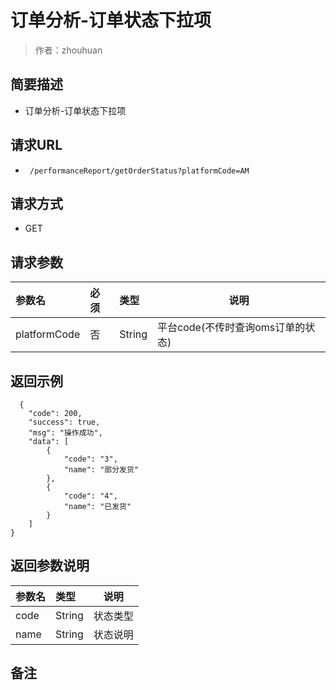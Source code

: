 # 订单分析-订单状态下拉项

> 作者：zhouhuan

## 简要描述

- 订单分析-订单状态下拉项

## 请求URL
- ` /performanceReport/getOrderStatus?platformCode=AM`
  
## 请求方式
- GET 

## 请求参数

|参数名|必须|类型|说明|
|:-----  |:----- |:-----|-----                           |
|platformCode |否 |String   |平台code(不传时查询oms订单的状态) |

## 返回示例 

``` 
  {
	"code": 200,
	"success": true,
	"msg": "操作成功",
	"data": [
		{
			"code": "3",
			"name": "部分发货"
		},
		{
			"code": "4",
			"name": "已发货"
		}
	]
}
```

## 返回参数说明 

|参数名|类型|说明|
|:-----  |:-----|-----                           |
|code |String   |状态类型 |
|name |String   |状态说明 |

## 备注